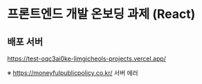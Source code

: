 # 프론트엔드 개발 온보딩 과제 (React)

## 배포 서버
https://test-oqc3ai0ke-limgicheols-projects.vercel.app/

※ https://moneyfulpublicpolicy.co.kr/ 서버 에러
